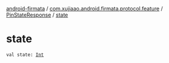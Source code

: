 [android-firmata](../../index.md) / [com.xujiaao.android.firmata.protocol.feature](../index.md) / [PinStateResponse](index.md) / [state](./state.md)

# state

`val state: `[`Int`](https://kotlinlang.org/api/latest/jvm/stdlib/kotlin/-int/index.html)
